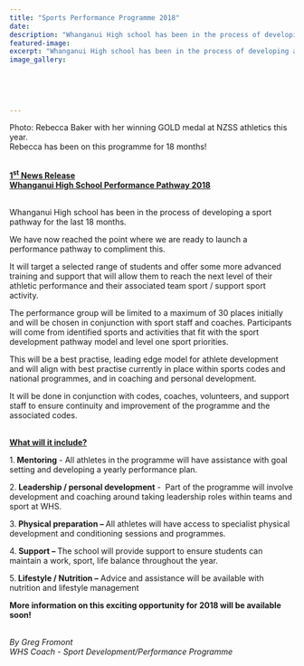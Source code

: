 ```yaml
---
title: "Sports Performance Programme 2018"
date: 
description: "Whanganui High school has been in the process of developing a sport pathway for the last 18 months..."
featured-image: 
excerpt: "Whanganui High school has been in the process of developing a sport pathway for the last 18 months."
image_gallery:
    
    
    
    
    
---
```


<p>Photo: Rebecca Baker with her winning GOLD medal at NZSS athletics this year.<br />Rebecca has been on this programme for 18 months!<br />&nbsp;</p>
<p><strong><span style="text-decoration: underline;">1<sup>st</sup> News Release<br /></span></strong><strong><span style="text-decoration: underline;">Whanganui High School Performance Pathway 2018<br /></span></strong><strong>&nbsp;</strong></p>
<p>Whanganui High school has been in the process of developing a sport pathway for the last 18 months.</p>
<p>We have now reached the point where we are ready to launch a performance pathway to compliment this.</p>
<p>It will target a selected range of students and offer some more advanced training and support that will allow them to reach the next level of their athletic performance and their associated team sport / support sport activity.&nbsp;</p>
<p>The performance group will be limited to a maximum of 30 places initially and will be chosen in conjunction with sport staff and coaches. Participants will come from identified sports and activities that fit with the sport development pathway model and level one sport priorities.&nbsp;</p>
<p>This will be a best practise, leading edge model for athlete development and will align with best practise currently in place within sports codes and national programmes, and in coaching and personal development.&nbsp;</p>
<p>It will be done in conjunction with codes, coaches, volunteers, and support staff to ensure continuity and improvement of the programme and the associated codes.<br /><br /></p>
<p><strong><span style="text-decoration: underline;">What will it include?</span></strong></p>
<p>1.<strong>&nbsp;Mentoring</strong>&nbsp;- All athletes in the programme will have assistance with goal setting and developing a yearly performance plan.</p>
<p>2.<strong>&nbsp;Leadership / personal development</strong>&nbsp;- &nbsp;Part of the programme will involve development and coaching around taking leadership roles within teams and sport at WHS.</p>
<p>3.<strong>&nbsp;Physical preparation &ndash;&nbsp;</strong>All athletes will have access to<strong>&nbsp;</strong>specialist physical development and conditioning sessions and programmes.</p>
<p>4.<strong>&nbsp;Support &ndash;&nbsp;</strong>The school will provide support to ensure students can maintain a work, sport, life balance throughout the year.</p>
<p>5.<strong>&nbsp;Lifestyle / Nutrition &ndash;</strong>&nbsp;Advice and assistance will be available with nutrition and lifestyle management</p>
<p><strong>More information on this exciting opportunity for 2018 will be available soon!</strong></p>
<p><strong><em><br /></em></strong><em>By Greg Fromont</em><em><br /> WHS Coach - Sport Development/Performance Programme</em></p>

